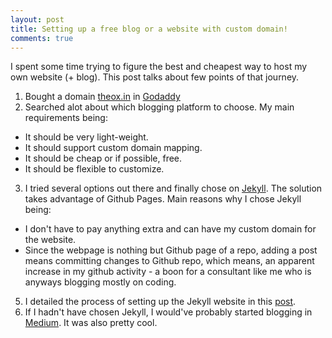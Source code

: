 ```yaml
---
layout: post
title: Setting up a free blog or a website with custom domain!
comments: true
---
```


I spent some time trying to figure the best and cheapest way to host my own website (+ blog). This post talks about few points of that journey.

1. Bought a domain [theox.in](theox.in) in [Godaddy](http://godaddy.com/)
2. Searched alot about which blogging platform to choose. My main requirements being:
  * It should be very light-weight.
  * It should support custom domain mapping.
  * It should be cheap or if possible, free.
  * It should be flexible to customize.
3. I tried several options out there and finally chose on [Jekyll](http://jekyllrb.com/). The solution takes advantage of Github Pages. Main reasons why I chose Jekyll being:
  * I don't have to pay anything extra and can have my custom domain for the website.
  * Since the webpage is nothing but Github page of a repo, adding a post means committing changes to Github repo, which means, an apparent increase in my github activity - a boon for a consultant like me who is anyways blogging mostly on coding.
5. I detailed the process of setting up the Jekyll website in this [post](http://localhost:4000/2015/07/20/Setting-up-custom-domain-blog-with-jekyll/).
6. If I hadn't have chosen Jekyll, I would've probably started blogging in [Medium](https://medium.com/). It was also pretty cool.

